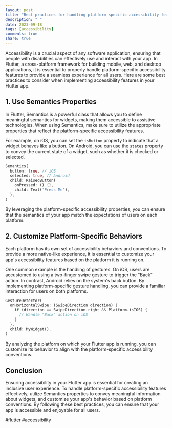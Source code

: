 ```yaml
---
layout: post
title: "Best practices for handling platform-specific accessibility features in Flutter."
description: " "
date: 2023-09-18
tags: [accessibility]
comments: true
share: true
---
```


Accessibility is a crucial aspect of any software application, ensuring that people with disabilities can effectively use and interact with your app. In Flutter, a cross-platform framework for building mobile, web, and desktop applications, it is essential to properly handle platform-specific accessibility features to provide a seamless experience for all users. Here are some best practices to consider when implementing accessibility features in your Flutter app.

## 1. Use Semantics Properties

In Flutter, Semantics is a powerful class that allows you to define meaningful semantics for widgets, making them accessible to assistive technologies. When using Semantics, make sure to utilize the appropriate properties that reflect the platform-specific accessibility features. 

For example, on iOS, you can set the `isButton` property to indicate that a widget behaves like a button. On Android, you can use the `states` property to convey the current state of a widget, such as whether it is checked or selected.

```dart
Semantics(
  button: true, // iOS
  selected: true, // Android
  child: RaisedButton(
    onPressed: () {},
    child: Text('Press Me'),
  ),
)
```

By leveraging the platform-specific accessibility properties, you can ensure that the semantics of your app match the expectations of users on each platform.

## 2. Customize Platform-Specific Behaviors

Each platform has its own set of accessibility behaviors and conventions. To provide a more native-like experience, it is essential to customize your app's accessibility features based on the platform it is running on.

One common example is the handling of gestures. On iOS, users are accustomed to using a two-finger swipe gesture to trigger the "Back" action. In contrast, Android relies on the system's back button. By implementing platform-specific gesture handling, you can provide a familiar interaction for users on both platforms.

```dart
GestureDetector(
  onHorizontalSwipe: (SwipeDirection direction) {
    if (direction == SwipeDirection.right && Platform.isIOS) {
      // Handle "Back" action on iOS
    }
  },
  child: MyWidget(),
)
```

By analyzing the platform on which your Flutter app is running, you can customize its behavior to align with the platform-specific accessibility conventions.

## Conclusion

Ensuring accessibility in your Flutter app is essential for creating an inclusive user experience. To handle platform-specific accessibility features effectively, utilize Semantics properties to convey meaningful information about widgets, and customize your app's behavior based on platform conventions. By following these best practices, you can ensure that your app is accessible and enjoyable for all users.

#flutter #accessibility